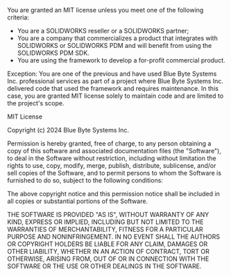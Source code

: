 You are granted an MIT license unless you meet one of the following criteria:

- You are a SOLIDWORKS reseller or a SOLIDWORKS partner;
- You are a company that commercializes a product that integrates with SOLIDWORKS or SOLIDWORKS PDM and will benefit from using the SOLIDWORKS PDM SDK. 
- You are using the framework to develop a for-profit commercial product.

Exception: You are one of the previous and have used Blue Byte Systems Inc. professional services as part of a project where Blue Byte Systems Inc. delivered code that used the framework and requires maintenance. In this case, you are granted MIT license solely to maintain code and are limited to the project's scope.

MIT License

Copyright (c) 2024 Blue Byte Systems Inc.

Permission is hereby granted, free of charge, to any person obtaining a copy
of this software and associated documentation files (the "Software"), to deal
in the Software without restriction, including without limitation the rights
to use, copy, modify, merge, publish, distribute, sublicense, and/or sell
copies of the Software, and to permit persons to whom the Software is
furnished to do so, subject to the following conditions:

The above copyright notice and this permission notice shall be included in all
copies or substantial portions of the Software.

THE SOFTWARE IS PROVIDED "AS IS", WITHOUT WARRANTY OF ANY KIND, EXPRESS OR
IMPLIED, INCLUDING BUT NOT LIMITED TO THE WARRANTIES OF MERCHANTABILITY,
FITNESS FOR A PARTICULAR PURPOSE AND NONINFRINGEMENT. IN NO EVENT SHALL THE
AUTHORS OR COPYRIGHT HOLDERS BE LIABLE FOR ANY CLAIM, DAMAGES OR OTHER
LIABILITY, WHETHER IN AN ACTION OF CONTRACT, TORT OR OTHERWISE, ARISING FROM,
OUT OF OR IN CONNECTION WITH THE SOFTWARE OR THE USE OR OTHER DEALINGS IN THE
SOFTWARE.
